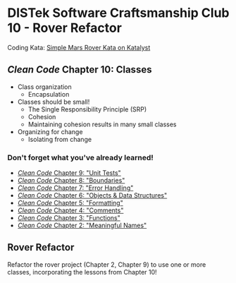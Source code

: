 DISTek Software Craftsmanship Club 10 - Rover Refactor
======================================================
Coding Kata: [Simple Mars Rover Kata on Katalyst](https://katalyst.codurance.com/simple-mars-rover)

_Clean Code_ Chapter 10: Classes
--------------------------------
* Class organization
  * Encapsulation
* Classes should be small!
  * The Single Responsibility Principle (SRP)
  * Cohesion
  * Maintaining cohesion results in many small classes
* Organizing for change
  * Isolating from change

### Don't forget what you've already learned!
* [_Clean Code_ Chapter 9: "Unit Tests"](../rover-redux/README.md)
* [_Clean Code_ Chapter 8: "Boundaries"](../password-encrypt/README.md)
* [_Clean Code_ Chapter 7: "Error Handling"](../password/README.md)
* [_Clean Code_ Chapter 6: "Objects & Data Structures"](../bowling/README.md)
* [_Clean Code_ Chapter 5: "Formatting"](../tiny-maze/README.md)
* [_Clean Code_ Chapter 4: "Comments"](../arithmetic/README.md)
* [_Clean Code_ Chapter 3: "Functions"](../alphabet-cipher/README.md)
* [_Clean Code_ Chapter 2: "Meaningful Names"](../rover/README.md)

Rover Refactor
--------------
Refactor the rover project (Chapter 2, Chapter 9) to use one or more classes, incorporating the lessons from Chapter 10! 

